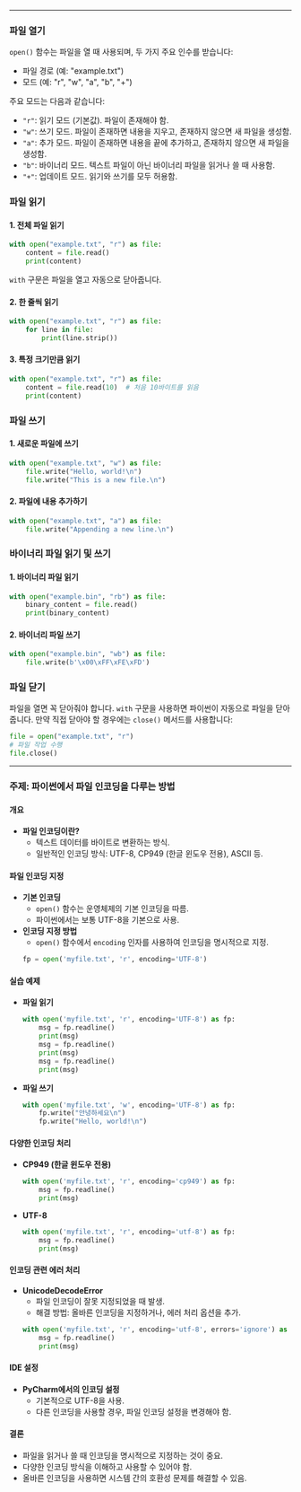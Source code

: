 
---
### 파일 열기
`open()` 함수는 파일을 열 때 사용되며, 두 가지 주요 인수를 받습니다:
- 파일 경로 (예: "example.txt")
- 모드 (예: "r", "w", "a", "b", "+")

주요 모드는 다음과 같습니다:
- `"r"`: 읽기 모드 (기본값). 파일이 존재해야 함.
- `"w"`: 쓰기 모드. 파일이 존재하면 내용을 지우고, 존재하지 않으면 새 파일을 생성함.
- `"a"`: 추가 모드. 파일이 존재하면 내용을 끝에 추가하고, 존재하지 않으면 새 파일을 생성함.
- `"b"`: 바이너리 모드. 텍스트 파일이 아닌 바이너리 파일을 읽거나 쓸 때 사용함.
- `"+"`: 업데이트 모드. 읽기와 쓰기를 모두 허용함.

### 파일 읽기

#### 1. 전체 파일 읽기
```python
with open("example.txt", "r") as file:
    content = file.read()
    print(content)
```
`with` 구문은 파일을 열고 자동으로 닫아줍니다.

#### 2. 한 줄씩 읽기
```python
with open("example.txt", "r") as file:
    for line in file:
        print(line.strip())
```

#### 3. 특정 크기만큼 읽기
```python
with open("example.txt", "r") as file:
    content = file.read(10)  # 처음 10바이트를 읽음
    print(content)
```

### 파일 쓰기

#### 1. 새로운 파일에 쓰기
```python
with open("example.txt", "w") as file:
    file.write("Hello, world!\n")
    file.write("This is a new file.\n")
```

#### 2. 파일에 내용 추가하기
```python
with open("example.txt", "a") as file:
    file.write("Appending a new line.\n")
```

### 바이너리 파일 읽기 및 쓰기

#### 1. 바이너리 파일 읽기
```python
with open("example.bin", "rb") as file:
    binary_content = file.read()
    print(binary_content)
```

#### 2. 바이너리 파일 쓰기
```python
with open("example.bin", "wb") as file:
    file.write(b'\x00\xFF\xFE\xFD')
```

### 파일 닫기
파일을 열면 꼭 닫아줘야 합니다. `with` 구문을 사용하면 파이썬이 자동으로 파일을 닫아줍니다. 만약 직접 닫아야 할 경우에는 `close()` 메서드를 사용합니다:
```python
file = open("example.txt", "r")
# 파일 작업 수행
file.close()
```

---
### 주제: 파이썬에서 파일 인코딩을 다루는 방법

#### 개요
- **파일 인코딩이란?**
  - 텍스트 데이터를 바이트로 변환하는 방식.
  - 일반적인 인코딩 방식: UTF-8, CP949 (한글 윈도우 전용), ASCII 등.

#### 파일 인코딩 지정
- **기본 인코딩**
  - `open()` 함수는 운영체제의 기본 인코딩을 따름.
  - 파이썬에서는 보통 UTF-8을 기본으로 사용.
- **인코딩 지정 방법**
  - `open()` 함수에서 `encoding` 인자를 사용하여 인코딩을 명시적으로 지정.
  ```python
  fp = open('myfile.txt', 'r', encoding='UTF-8')
  ```

#### 실습 예제
- **파일 읽기**
  ```python
  with open('myfile.txt', 'r', encoding='UTF-8') as fp:
      msg = fp.readline()
      print(msg)
      msg = fp.readline()
      print(msg)
      msg = fp.readline()
      print(msg)
  ```
- **파일 쓰기**
  ```python
  with open('myfile.txt', 'w', encoding='UTF-8') as fp:
      fp.write("안녕하세요\n")
      fp.write("Hello, world!\n")
  ```

#### 다양한 인코딩 처리
- **CP949 (한글 윈도우 전용)**
  ```python
  with open('myfile.txt', 'r', encoding='cp949') as fp:
      msg = fp.readline()
      print(msg)
  ```
- **UTF-8**
  ```python
  with open('myfile.txt', 'r', encoding='utf-8') as fp:
      msg = fp.readline()
      print(msg)
  ```

#### 인코딩 관련 에러 처리
- **UnicodeDecodeError**
  - 파일 인코딩이 잘못 지정되었을 때 발생.
  - 해결 방법: 올바른 인코딩을 지정하거나, 에러 처리 옵션을 추가.
  ```python
  with open('myfile.txt', 'r', encoding='utf-8', errors='ignore') as fp:
      msg = fp.readline()
      print(msg)
  ```
  
#### IDE 설정
- **PyCharm에서의 인코딩 설정**
  - 기본적으로 UTF-8을 사용.
  - 다른 인코딩을 사용할 경우, 파일 인코딩 설정을 변경해야 함.
  
#### 결론
- 파일을 읽거나 쓸 때 인코딩을 명시적으로 지정하는 것이 중요.
- 다양한 인코딩 방식을 이해하고 사용할 수 있어야 함.
- 올바른 인코딩을 사용하면 시스템 간의 호환성 문제를 해결할 수 있음.
